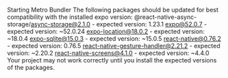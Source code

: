 Starting Metro Bundler
The following packages should be updated for best compatibility with the installed expo version:
  @react-native-async-storage/async-storage@2.1.0 - expected version: 1.23.1
  expo@52.0.7 - expected version: ~52.0.24
  expo-location@18.0.2 - expected version: ~18.0.4
  expo-sqlite@15.0.3 - expected version: ~15.0.5
  react-native@0.76.2 - expected version: 0.76.5
  react-native-gesture-handler@2.21.2 - expected version: ~2.20.2
  react-native-screens@4.1.0 - expected version: ~4.4.0
Your project may not work correctly until you install the expected versions of the packages.
